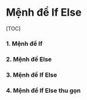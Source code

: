 # Mệnh đề If Else

[TOC]

### 1. Mệnh đề If 



### 2. Mệnh đề Else 



### 3. Mệnh đề If Else 



### 4. Mệnh đề If Else thu gọn
